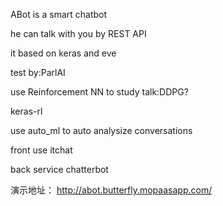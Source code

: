 ABot is a smart chatbot

he can talk with you by REST API

it based on keras and eve

test by:ParlAI

use Reinforcement NN to study talk:DDPG?

keras-rl

use auto_ml to auto analysize conversations

front use itchat

back service chatterbot

演示地址：
http://abot.butterfly.mopaasapp.com/
